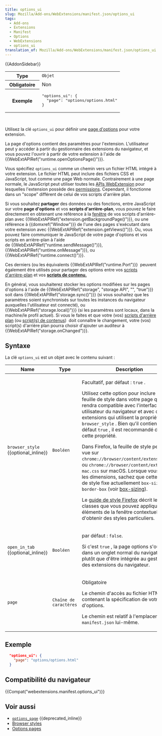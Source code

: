 ```yaml
---
title: options_ui
slug: Mozilla/Add-ons/WebExtensions/manifest.json/options_ui
tags:
  - Add-ons
  - Extensions
  - Manifest
  - Options
  - WebExtensions
  - options_ui
translation_of: Mozilla/Add-ons/WebExtensions/manifest.json/options_ui
---
```

{{AddonSidebar}}

<table class="standard-table" style="height: 166px; width: 852px">
  <tbody>
    <tr>
      <th scope="row" style="width: 30%">Type</th>
      <td><code>Objet</code></td>
    </tr>
    <tr>
      <th scope="row">Obligatoire</th>
      <td>Non</td>
    </tr>
    <tr>
      <th scope="row">Exemple</th>
      <td>
        <pre class="brush: json;">
"options_ui": {
  "page": "options/options.html"
}</pre
        >
      </td>
    </tr>
  </tbody>
</table>

Utilisez la clé `options_ui` pour définir une [page d'options](/fr/Add-ons/WebExtensions/Options_pages) pour votre extension.

La page d'options contient des paramètres pour l'extension. L'utilisateur peut y accéder à partir du gestionnaire des extensions du navigateur, et vous pouvez l'ouvrir à partir de votre extension à l'aide de {{WebExtAPIRef("runtime.openOptionsPage()")}}.

Vous spécifiez `options_ui` comme un chemin vers un fichier HTML intégré à votre extension. Le fichier HTML peut inclure des fichiers CSS et JavaScript, tout comme une page Web normale. Contrairement à une page normale, le JavaScript peut utiliser toutes les [APIs WebExtension](/fr/Add-ons/WebExtensions/API) pour lesquelles l'extension possède des [permissions](/fr/Add-ons/WebExtensions/manifest.json/permissions). Cependant, il fonctionne dans un "scope" différent de celui de vos scripts d'arrière plan.

Si vous souhaitez **partager** des données ou des fonctions, entre JavaScript sur votre **page d'options** et vos **scripts d'arrière-plan**, vous pouvez le faire directement en obtenant une référence à la [fenêtre](/fr/docs/Web/API/Window) de vos scripts d'arrière-plan avec {{WebExtAPIRef("extension.getBackgroundPage()")}}, ou une référence à {{domxref("Window")}} de l'une des pages s'exécutant dans votre extension avec {{WebExtAPIRef("extension.getViews()")}}. Ou, vous pouvez faire communiquer le JavaScript de votre page d'options et vos scripts en arrière-plan à l'aide de {{WebExtAPIRef("runtime.sendMessage()")}}, {{WebExtAPIRef("runtime.onMessage")}}, ou {{WebExtAPIRef("runtime.connect()")}}.

Ces derniers (ou les équivalents {{WebExtAPIRef("runtime.Port")}}  peuvent également être utilisés pour partager des options entre vos [scripts d'arrière-plan](/fr/Add-frs/WebExtensions/Background_scripts) et vos **[scripts de contenu.](/fr/Add-ons/WebExtensions/Content_scripts)**

En général, vous souhaiterez stocker les options modifiées sur les pages d'options à l'aide de {{WebExtAPIRef("storage", "storage API", "", "true")}}  soit dans {{WebExtAPIRef("storage.sync()")}} (si vous souhaitez que les paramètres soient synchronisés sur toutes les instances du navigateur auxquelles l'utilisateur est connecté), ou {{WebExtAPIRef("storage.local()")}} (si les paramètres sont locaux, dans la machine/le profil actuel). Si vous le faites et que votre (vos) [scripts d'arrière plan](/fr/Add-ons/WebExtensions/Background_scripts) (ou [script(s) de contenus](/fr/docs/))  doit connaître le changement, votre (vos) script(s) d'arrière plan pourra choisir d'ajouter un auditeur à {{WebExtAPIRef("storage.onChanged")}}.

## Syntaxe

La clé `options_ui` est un objet avec le contenu suivant :

<table class="standard-table">
  <thead>
    <tr>
      <th scope="col">Name</th>
      <th scope="col">Type</th>
      <th scope="col">Description</th>
    </tr>
  </thead>
  <tbody>
    <tr>
      <td><code>browser_style</code><br />{{optional_inline}}</td>
      <td><code>Booléen</code></td>
      <td>
        <p>Facultatif, par défaut : <code>true</code> .</p>
        <p>
          Utilisez cette option pour inclure une feuille de style dans votre
          page qui la rendra compatible avec l'interface utilisateur du
          navigateur et avec d'autres extensions qui utilisent la propriété
          <code>browser_style</code> . Bien qu'il contienne par défaut
          <code>true</code> , il est recommandé d'inclure cette propriété.
        </p>
        <p>
          Dans Firefox, la feuille de style peut être vue sur
          <code>chrome://browser/content/extension.css</code>, ou
          <code>chrome://browser/content/extension-mac.css</code> sur macOS.
          Lorsque vous fixez les dimensions, sachez que cette feuille de style
          fixe actuellement <code>box-sizing: border-box</code> (voir
          <a href="/docs/Web/CSS/box-sizing">box-sizing</a>).
        </p>
        <p>
          Le
          <a href="http://design.firefox.com/photon/">guide de style Firefox</a>
          décrit les classes que vous pouvez appliquer aux éléments de la
          fenêtre contextuelle afin d'obtenir des styles particuliers.
        </p>
      </td>
    </tr>
    <tr>
      <td><code>open_in_tab</code><br />{{optional_inline}}</td>
      <td><code>Booléen</code></td>
      <td>
        <p>par défaut : <code>false</code>.</p>
        <p>
          Si c'est <code>true</code> , la page options s'ouvrira dans un onglet
          normal du navigateur, plutôt que d'être intégrée au gestionnaire des
          extensions du navigateur.
        </p>
      </td>
    </tr>
    <tr>
      <td><code>page</code></td>
      <td><code>Chaîne de caractères</code></td>
      <td>
        <p>Obligatoire</p>
        <p>
          Le chemin d'accès au fichier HTML contenant la spécification de votre
          page d'options.
        </p>
        <p>
          Le chemin est relatif à l'emplacement du
          <code>manifest.json</code> lui-même.
        </p>
      </td>
    </tr>
  </tbody>
</table>

## Exemple

```json
  "options_ui": {
    "page": "options/options.html"
  }
```

## Compatibilité du navigateur

{{Compat("webextensions.manifest.options_ui")}}

## Voir aussi

- [`options_page`](/fr/docs/Mozilla/Add-ons/WebExtensions/manifest.json/options_page) {{deprecated_inline}}
- [Browser styles](/fr/docs/Mozilla/Add-ons/WebExtensions/user_interface/Browser_styles)
- [Options pages](/fr/docs/Mozilla/Add-ons/WebExtensions/user_interface/Options_pages)
